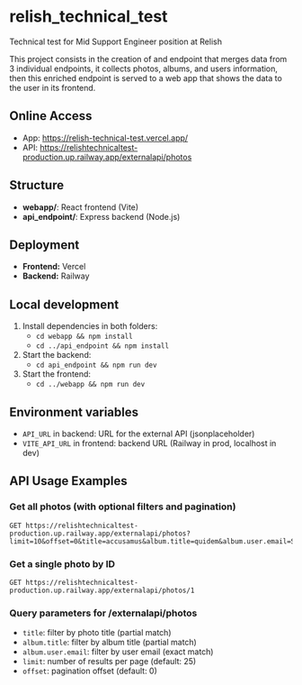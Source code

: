 
# relish_technical_test
Technical test for Mid Support Engineer position at Relish

This project consists in the creation of and endpoint that merges data from 3 individual endpoints, it collects photos, albums, and users information, then this enriched endpoint is served to a web app that shows the data to the user in its frontend.


## Online Access
- App: https://relish-technical-test.vercel.app/
- API: https://relishtechnicaltest-production.up.railway.app/externalapi/photos

## Structure
- **webapp/**: React frontend (Vite)
- **api_endpoint/**: Express backend (Node.js)

## Deployment
- **Frontend:** Vercel
- **Backend:** Railway

## Local development
1. Install dependencies in both folders:
   - `cd webapp && npm install`
   - `cd ../api_endpoint && npm install`
2. Start the backend:
   - `cd api_endpoint && npm run dev`
3. Start the frontend:
   - `cd ../webapp && npm run dev`

## Environment variables
- `API_URL` in backend: URL for the external API (jsonplaceholder)
- `VITE_API_URL` in frontend: backend URL (Railway in prod, localhost in dev)


## API Usage Examples

### Get all photos (with optional filters and pagination)
```http
GET https://relishtechnicaltest-production.up.railway.app/externalapi/photos?limit=10&offset=0&title=accusamus&album.title=quidem&album.user.email=Sincere@april.biz
```

### Get a single photo by ID
```http
GET https://relishtechnicaltest-production.up.railway.app/externalapi/photos/1
```

### Query parameters for /externalapi/photos
- `title`: filter by photo title (partial match)
- `album.title`: filter by album title (partial match)
- `album.user.email`: filter by user email (exact match)
- `limit`: number of results per page (default: 25)
- `offset`: pagination offset (default: 0)
